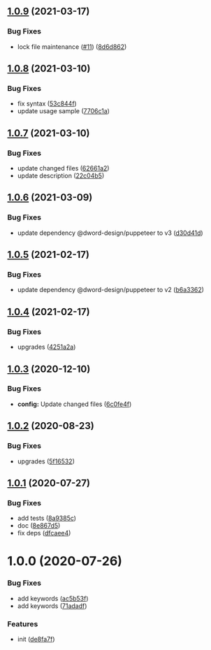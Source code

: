 ## [1.0.9](https://github.com/dword-design/nuxt-modernizr/compare/v1.0.8...v1.0.9) (2021-03-17)


### Bug Fixes

* lock file maintenance ([#11](https://github.com/dword-design/nuxt-modernizr/issues/11)) ([8d6d862](https://github.com/dword-design/nuxt-modernizr/commit/8d6d8622a024be9438d73b569cd72d83d09773e7))

## [1.0.8](https://github.com/dword-design/nuxt-modernizr/compare/v1.0.7...v1.0.8) (2021-03-10)


### Bug Fixes

* fix syntax ([53c844f](https://github.com/dword-design/nuxt-modernizr/commit/53c844f154b1efac5797fbb837717240933b7437))
* update usage sample ([7706c1a](https://github.com/dword-design/nuxt-modernizr/commit/7706c1a7869855638b80d427822c6e80086322b7))

## [1.0.7](https://github.com/dword-design/nuxt-modernizr/compare/v1.0.6...v1.0.7) (2021-03-10)


### Bug Fixes

* update changed files ([62661a2](https://github.com/dword-design/nuxt-modernizr/commit/62661a2d7c4c3d9c688a3eb47401af75e0695dfe))
* update description ([22c04b5](https://github.com/dword-design/nuxt-modernizr/commit/22c04b59644689e03af685b14614a1f545348d3c))

## [1.0.6](https://github.com/dword-design/nuxt-modernizr/compare/v1.0.5...v1.0.6) (2021-03-09)


### Bug Fixes

* update dependency @dword-design/puppeteer to v3 ([d30d41d](https://github.com/dword-design/nuxt-modernizr/commit/d30d41d410a6c542eaf154638532b9ce1b8262f1))

## [1.0.5](https://github.com/dword-design/nuxt-modernizr/compare/v1.0.4...v1.0.5) (2021-02-17)


### Bug Fixes

* update dependency @dword-design/puppeteer to v2 ([b6a3362](https://github.com/dword-design/nuxt-modernizr/commit/b6a33624e707817f097f27d4d43c888fef7d3aff))

## [1.0.4](https://github.com/dword-design/nuxt-modernizr/compare/v1.0.3...v1.0.4) (2021-02-17)


### Bug Fixes

* upgrades ([4251a2a](https://github.com/dword-design/nuxt-modernizr/commit/4251a2af682a09a6f442763271403b538f4a6b68))

## [1.0.3](https://github.com/dword-design/nuxt-modernizr/compare/v1.0.2...v1.0.3) (2020-12-10)


### Bug Fixes

* **config:** Update changed files ([6c0fe4f](https://github.com/dword-design/nuxt-modernizr/commit/6c0fe4fa0d6ad960d7043f87e50df271b12f3089))

## [1.0.2](https://github.com/dword-design/nuxt-modernizr/compare/v1.0.1...v1.0.2) (2020-08-23)


### Bug Fixes

* upgrades ([5f16532](https://github.com/dword-design/nuxt-modernizr/commit/5f1653282dfbaf5d0cbff62374cb90ece159762c))

## [1.0.1](https://github.com/dword-design/nuxt-modernizr/compare/v1.0.0...v1.0.1) (2020-07-27)


### Bug Fixes

* add tests ([8a9385c](https://github.com/dword-design/nuxt-modernizr/commit/8a9385c06f27bd302a12b02a8331955d1a37217c))
* doc ([8e867d5](https://github.com/dword-design/nuxt-modernizr/commit/8e867d5a33fd4af8c422643e3a53caaf32d38709))
* fix deps ([dfcaee4](https://github.com/dword-design/nuxt-modernizr/commit/dfcaee4673be602b9f5f010e71b316d314fc7de7))

# 1.0.0 (2020-07-26)


### Bug Fixes

* add keywords ([ac5b53f](https://github.com/dword-design/nuxt-modernizr/commit/ac5b53f584577f3eccc1dedf9f09aa70f8dc1113))
* add keywords ([71adadf](https://github.com/dword-design/nuxt-modernizr/commit/71adadf8b665eb8ff7a79627cf553dc36e646355))


### Features

* init ([de8fa7f](https://github.com/dword-design/nuxt-modernizr/commit/de8fa7fe935348a858c3720053226ca16fbc1548))

